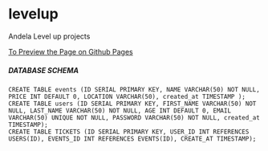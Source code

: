 # levelup
Andela Level up projects

[To Preview the Page on Github Pages](https://jeanjoe.github.io/levelup/)

##### DATABASE SCHEMA
```
CREATE TABLE events (ID SERIAL PRIMARY KEY, NAME VARCHAR(50) NOT NULL, PRICE INT DEFAULT 0, LOCATION VARCHAR(50), created_at TIMESTAMP );
CREATE TABLE users (ID SERIAL PRIMARY KEY, FIRST_NAME VARCHAR(50) NOT NULL, LAST_NAME VARCHAR(50) NOT NULL, AGE INT DEFAULT 0, EMAIL VARCHAR(50) UNIQUE NOT NULL, PASSWORD VARCHAR(50) NOT NULL, created_at TIMESTAMP);
CREATE TABLE TICKETS (ID SERIAL PRIMARY KEY, USER_ID INT REFERENCES USERS(ID), EVENTS_ID INT REFERENCES EVENTS(ID), CREATE_AT TIMESTAMP);
```

